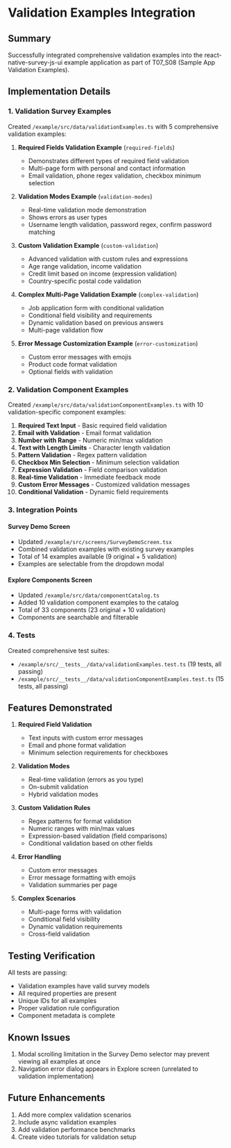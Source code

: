 # Validation Examples Integration

## Summary

Successfully integrated comprehensive validation examples into the react-native-survey-js-ui example application as part of T07_S08 (Sample App Validation Examples).

## Implementation Details

### 1. Validation Survey Examples
Created `/example/src/data/validationExamples.ts` with 5 comprehensive validation examples:

1. **Required Fields Validation Example** (`required-fields`)
   - Demonstrates different types of required field validation
   - Multi-page form with personal and contact information
   - Email validation, phone regex validation, checkbox minimum selection

2. **Validation Modes Example** (`validation-modes`)
   - Real-time validation mode demonstration
   - Shows errors as user types
   - Username length validation, password regex, confirm password matching

3. **Custom Validation Example** (`custom-validation`)
   - Advanced validation with custom rules and expressions
   - Age range validation, income validation
   - Credit limit based on income (expression validation)
   - Country-specific postal code validation

4. **Complex Multi-Page Validation Example** (`complex-validation`)
   - Job application form with conditional validation
   - Conditional field visibility and requirements
   - Dynamic validation based on previous answers
   - Multi-page validation flow

5. **Error Message Customization Example** (`error-customization`)
   - Custom error messages with emojis
   - Product code format validation
   - Optional fields with validation

### 2. Validation Component Examples
Created `/example/src/data/validationComponentExamples.ts` with 10 validation-specific component examples:

1. **Required Text Input** - Basic required field validation
2. **Email with Validation** - Email format validation
3. **Number with Range** - Numeric min/max validation
4. **Text with Length Limits** - Character length validation
5. **Pattern Validation** - Regex pattern validation
6. **Checkbox Min Selection** - Minimum selection validation
7. **Expression Validation** - Field comparison validation
8. **Real-time Validation** - Immediate feedback mode
9. **Custom Error Messages** - Customized validation messages
10. **Conditional Validation** - Dynamic field requirements

### 3. Integration Points

#### Survey Demo Screen
- Updated `/example/src/screens/SurveyDemoScreen.tsx`
- Combined validation examples with existing survey examples
- Total of 14 examples available (9 original + 5 validation)
- Examples are selectable from the dropdown modal

#### Explore Components Screen
- Updated `/example/src/data/componentCatalog.ts`
- Added 10 validation component examples to the catalog
- Total of 33 components (23 original + 10 validation)
- Components are searchable and filterable

### 4. Tests
Created comprehensive test suites:
- `/example/src/__tests__/data/validationExamples.test.ts` (19 tests, all passing)
- `/example/src/__tests__/data/validationComponentExamples.test.ts` (15 tests, all passing)

## Features Demonstrated

1. **Required Field Validation**
   - Text inputs with custom error messages
   - Email and phone format validation
   - Minimum selection requirements for checkboxes

2. **Validation Modes**
   - Real-time validation (errors as you type)
   - On-submit validation
   - Hybrid validation modes

3. **Custom Validation Rules**
   - Regex patterns for format validation
   - Numeric ranges with min/max values
   - Expression-based validation (field comparisons)
   - Conditional validation based on other fields

4. **Error Handling**
   - Custom error messages
   - Error message formatting with emojis
   - Validation summaries per page

5. **Complex Scenarios**
   - Multi-page forms with validation
   - Conditional field visibility
   - Dynamic validation requirements
   - Cross-field validation

## Testing Verification

All tests are passing:
- Validation examples have valid survey models
- All required properties are present
- Unique IDs for all examples
- Proper validation rule configuration
- Component metadata is complete

## Known Issues

1. Modal scrolling limitation in the Survey Demo selector may prevent viewing all examples at once
2. Navigation error dialog appears in Explore screen (unrelated to validation implementation)

## Future Enhancements

1. Add more complex validation scenarios
2. Include async validation examples
3. Add validation performance benchmarks
4. Create video tutorials for validation setup